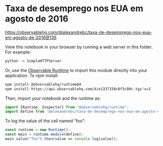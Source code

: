 # Taxa de desemprego nos EUA em agosto de 2016

https://observablehq.com/@alexandrebc/taxa-de-desemprego-nos-eua-em-agosto-de-2016@136

View this notebook in your browser by running a web server in this folder. For
example:

~~~sh
python -m SimpleHTTPServer
~~~

Or, use the [Observable Runtime](https://github.com/observablehq/runtime) to
import this module directly into your application. To npm install:

~~~sh
npm install @observablehq/runtime@4
npm install https://api.observablehq.com/d/e1337158c0f3c80c.tgz?v=3
~~~

Then, import your notebook and the runtime as:

~~~js
import {Runtime, Inspector} from "@observablehq/runtime";
import define from "@alexandrebc/taxa-de-desemprego-nos-eua-em-agosto-de-2016";
~~~

To log the value of the cell named “foo”:

~~~js
const runtime = new Runtime();
const main = runtime.module(define);
main.value("foo").then(value => console.log(value));
~~~
